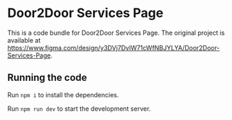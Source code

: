 
  # Door2Door Services Page

  This is a code bundle for Door2Door Services Page. The original project is available at https://www.figma.com/design/y3DVj7DvlW71cWfNBJYLYA/Door2Door-Services-Page.

  ## Running the code

  Run `npm i` to install the dependencies.

  Run `npm run dev` to start the development server.
  
